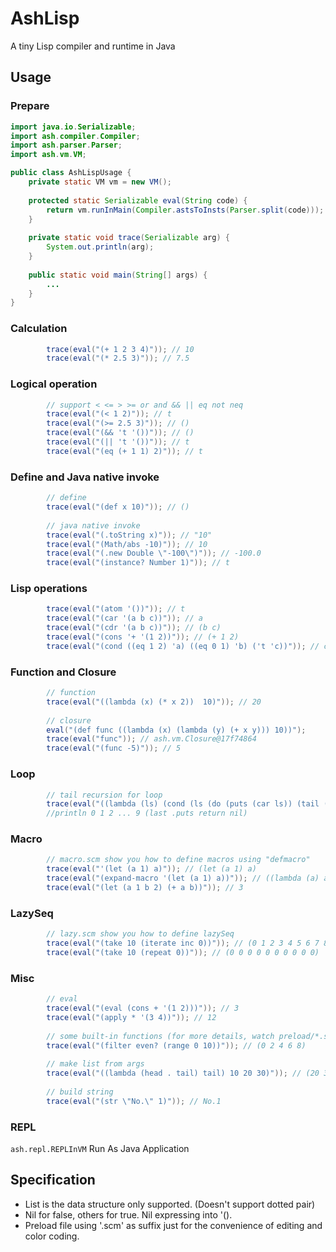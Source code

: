 AshLisp
=======

A tiny Lisp compiler and runtime in Java


## Usage

### Prepare
```Java
import java.io.Serializable;
import ash.compiler.Compiler;
import ash.parser.Parser;
import ash.vm.VM;

public class AshLispUsage {
	private static VM vm = new VM();
	
	protected static Serializable eval(String code) {
		return vm.runInMain(Compiler.astsToInsts(Parser.split(code)));
	}
	
	private static void trace(Serializable arg) {
		System.out.println(arg);
	}
    
    public static void main(String[] args) {
        ...
    }
}
```

### Calculation
```Java
        trace(eval("(+ 1 2 3 4)")); // 10
    	trace(eval("(* 2.5 3)")); // 7.5
```

### Logical operation 
```Java
		// support < <= > >= or and && || eq not neq
		trace(eval("(< 1 2)")); // t
		trace(eval("(>= 2.5 3)")); // ()
		trace(eval("(&& 't '())")); // ()
		trace(eval("(|| 't '())")); // t
		trace(eval("(eq (+ 1 1) 2)")); // t
```

### Define and Java native invoke
```Java
		// define
		trace(eval("(def x 10)")); // ()
		
		// java native invoke
		trace(eval("(.toString x)")); // "10"
		trace(eval("(Math/abs -10)")); // 10
		trace(eval("(.new Double \"-100\")")); // -100.0
		trace(eval("(instance? Number 1)")); // t
```

### Lisp operations
```Java
		trace(eval("(atom '())")); // t
		trace(eval("(car '(a b c))")); // a
		trace(eval("(cdr '(a b c))")); // (b c)
		trace(eval("(cons '+ '(1 2))")); // (+ 1 2)
		trace(eval("(cond ((eq 1 2) 'a) ((eq 0 1) 'b) ('t 'c))")); // c
```

### Function and Closure
```Java
		// function
		trace(eval("((lambda (x) (* x 2))  10)")); // 20
		
		// closure
		eval("(def func ((lambda (x) (lambda (y) (+ x y))) 10))");
		trace(eval("func")); // ash.vm.Closure@17f74864
		trace(eval("(func -5)")); // 5
```

### Loop
```Java
    	// tail recursion for loop
		trace(eval("((lambda (ls) (cond (ls (do (puts (car ls)) (tail (cdr ls)))))) (range 0 10))"));
        //println 0 1 2 ... 9 (last .puts return nil)
```

### Macro
```Java
		// macro.scm show you how to define macros using "defmacro"
		trace(eval("'(let (a 1) a)")); // (let (a 1) a)
		trace(eval("(expand-macro '(let (a 1) a))")); // ((lambda (a) a) 1)
		trace(eval("(let (a 1 b 2) (+ a b))")); // 3
```

### LazySeq
```Java
		// lazy.scm show you how to define lazySeq
		trace(eval("(take 10 (iterate inc 0))")); // (0 1 2 3 4 5 6 7 8 9)
		trace(eval("(take 10 (repeat 0))")); // (0 0 0 0 0 0 0 0 0 0)
```

### Misc
```Java
		// eval
		trace(eval("(eval (cons + '(1 2)))")); // 3
		trace(eval("(apply * '(3 4))")); // 12
		
		// some built-in functions (for more details, watch preload/*.scm)
		trace(eval("(filter even? (range 0 10))")); // (0 2 4 6 8)
        
        // make list from args
    	trace(eval("((lambda (head . tail) tail) 10 20 30)")); // (20 30)
    	
        // build string 
    	trace(eval("(str \"No.\" 1)")); // No.1
```

### REPL
`ash.repl.REPLInVM` Run As Java Application

## Specification
* List is the data structure only supported. (Doesn't support dotted pair)
* Nil for false, others for true. Nil expressing into '().
* Preload file using '.scm' as suffix just for the convenience of editing and color coding.
